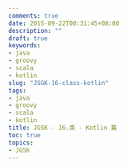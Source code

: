 ```yaml
---
comments: true
date: 2015-09-22T00:31:45+08:00
description: ""
draft: true
keywords:
- java
- groovy
- scala
- kotlin
slug: "JSGK-16-class-kotlin"
tags:
- java
- groovy
- scala
- kotlin
title: JGSK - 16.类 - Kotlin 篇
toc: true
topics:
- JGSK
---
```


